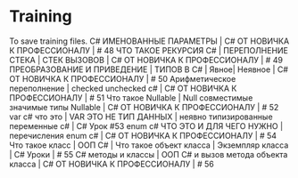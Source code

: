 # Training
To save training files.
C# ИМЕНОВАННЫЕ ПАРАМЕТРЫ | C# ОТ НОВИЧКА К ПРОФЕССИОНАЛУ | # 48
ЧТО ТАКОЕ РЕКУРСИЯ C# | ПЕРЕПОЛНЕНИЕ СТЕКА | СТЕК ВЫЗОВОВ | C# ОТ НОВИЧКА К ПРОФЕССИОНАЛУ | # 49
ПРЕОБРАЗОВАНИЕ И ПРИВЕДЕНИЕ | ТИПОВ В C# | Явное| Неявное | C# ОТ НОВИЧКА К ПРОФЕССИОНАЛУ | # 50
Арифметическое переполнение | checked unchecked c# | C# ОТ НОВИЧКА К ПРОФЕССИОНАЛУ | # 51
Что такое Nullable | Null совместимые значимые типы Nullable | C# ОТ НОВИЧКА К ПРОФЕССИОНАЛУ | # 52
var c# что это | VAR ЭТО НЕ ТИП ДАННЫХ | неявно типизированные переменные c# | C# Урок #53
enum c# ЧТО ЭТО И ДЛЯ ЧЕГО НУЖНО | перечисления enum c# | C# ОТ НОВИЧКА К ПРОФЕССИОНАЛУ | # 54
Что такое класс | ООП C# | Что такое объект класса | Экземпляр класса | C# Уроки | # 55
С# методы и классы | ООП C# и вызов метода объекта класса | C# ОТ НОВИЧКА К ПРОФЕССИОНАЛУ | # 56